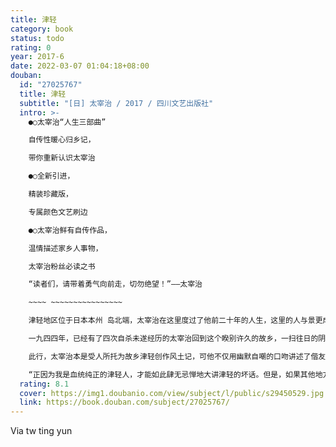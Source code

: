 ```yaml
---
title: 津轻
category: book
status: todo
rating: 0
year: 2017-6
date: 2022-03-07 01:04:18+08:00
douban:
  id: "27025767"
  title: 津轻
  subtitle: "[日] 太宰治 / 2017 / 四川文艺出版社"
  intro: >-
    ●○太宰治“人生三部曲”

    自传性暖心归乡记，

    带你重新认识太宰治

    ●○全新引进，

    精装珍藏版，

    专属颜色文艺刷边

    ●○太宰治鲜有自传作品，

    温情描述家乡人事物，

    太宰治粉丝必读之书

    “读者们，请带着勇气向前走，切勿绝望！”——太宰治

    ~~~~ ~~~~~~~~~~~~~~~~

    津轻地区位于日本本州 岛北端，太宰治在这里度过了他前二十年的人生，这里的人与景更成为太宰治日后诸多作品的原型。

    一九四四年，已经有了四次自杀未遂经历的太宰治回到这个睽别许久的故乡，一扫往日的阴霾愁绪，赏山水、访旧友，展开了一场自我治愈的巡游。

    此行，太宰治本是受人所托为故乡津轻创作风土记，可他不仅用幽默自嘲的口吻讲述了偕友人登高、吃蟹、饮酒、畅谈的经历，更以少有的温柔笔触，为读者描绘了这片他生命中仅存的光明之地，使得本书收获了可以媲美小说的效果。

    “正因为我是血统纯正的津轻人，才能如此肆无忌惮地大讲津轻的坏话。但是，如果其他地方的人听到我讲这些坏话，因而全盘尽信并且瞧不起津轻，我想自己还是会觉得不大高兴。再怎么说，我毕竟深爱着津轻。”
  rating: 8.1
  cover: https://img1.doubanio.com/view/subject/l/public/s29450529.jpg
  link: https://book.douban.com/subject/27025767/
---
```


Via tw ting yun 

